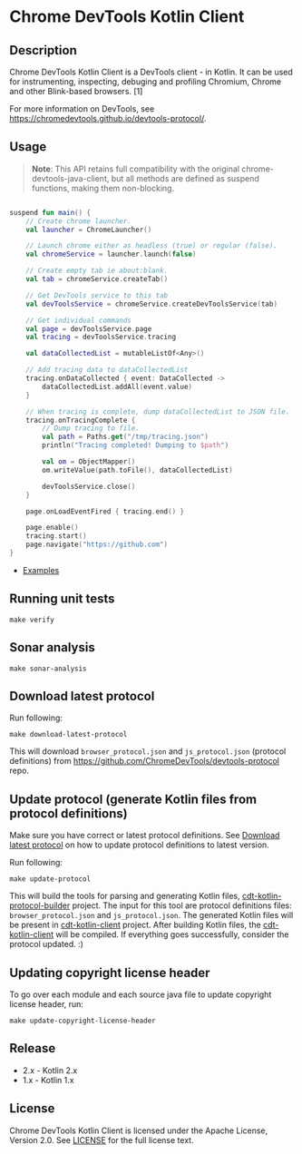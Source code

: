 # Chrome DevTools Kotlin Client

## Description

Chrome DevTools Kotlin Client is a DevTools client - in Kotlin. It can be used for instrumenting, inspecting, debuging and profiling Chromium, Chrome and other Blink-based browsers. [1]

For more information on DevTools, see https://chromedevtools.github.io/devtools-protocol/.

## Usage

> **Note**: This API retains full compatibility with the original chrome-devtools-java-client, but all methods are defined as suspend functions, making them non-blocking.

```kotlin

suspend fun main() {
    // Create chrome launcher.
    val launcher = ChromeLauncher()

    // Launch chrome either as headless (true) or regular (false).
    val chromeService = launcher.launch(false)

    // Create empty tab ie about:blank.
    val tab = chromeService.createTab()

    // Get DevTools service to this tab
    val devToolsService = chromeService.createDevToolsService(tab)

    // Get individual commands
    val page = devToolsService.page
    val tracing = devToolsService.tracing

    val dataCollectedList = mutableListOf<Any>()

    // Add tracing data to dataCollectedList
    tracing.onDataCollected { event: DataCollected ->
        dataCollectedList.addAll(event.value)
    }

    // When tracing is complete, dump dataCollectedList to JSON file.
    tracing.onTracingComplete {
        // Dump tracing to file.
        val path = Paths.get("/tmp/tracing.json")
        println("Tracing completed! Dumping to $path")

        val om = ObjectMapper()
        om.writeValue(path.toFile(), dataCollectedList)

        devToolsService.close()
    }

    page.onLoadEventFired { tracing.end() }

    page.enable()
    tracing.start()
    page.navigate("https://github.com")
}

```

- [Examples](cdt-kotlin-client/src/test/kotlin/ai/platon/pulsar/browser/driver/examples)

## Running unit tests

`make verify`

## Sonar analysis

`make sonar-analysis`

## Download latest protocol

Run following:
```
make download-latest-protocol
```

This will download `browser_protocol.json` and `js_protocol.json` (protocol definitions) from https://github.com/ChromeDevTools/devtools-protocol repo.

## Update protocol (generate Kotlin files from protocol definitions)

Make sure you have correct or latest protocol definitions. See [Download latest protocol](#download-latest-protocol) on how to update protocol definitions to latest version.

Run following:
```
make update-protocol
```

This will build the tools for parsing and generating Kotlin files, [cdt-kotlin-protocol-builder](cdt-kotlin-protocol-builder/) project. The input for this tool are protocol definitions files: `browser_protocol.json` and `js_protocol.json`. The generated Kotlin files will be present in [cdt-kotlin-client](cdt-kotlin-client/) project. After building Kotlin files, the [cdt-kotlin-client](cdt-kotlin-client/) will be compiled. If everything goes successfully, consider the protocol updated. :)

## Updating copyright license header

To go over each module and each source java file to update copyright license header, run:

```
make update-copyright-license-header
```

## Release

- 2.x - Kotlin 2.x
- 1.x - Kotlin 1.x

## License

Chrome DevTools Kotlin Client is licensed under the Apache License, Version 2.0. See [LICENSE](LICENSE.txt) for the full license text.

